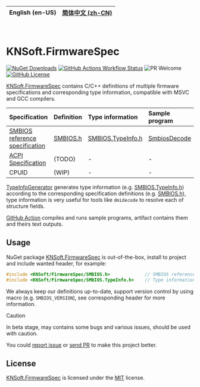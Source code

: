 | **English (en-US)** | [简体中文 (zh-CN)](https://github.com/KNSoft/KNSoft.FirmwareSpec/blob/main/README.zh-CN.md) |
| --- | --- |

&nbsp;

# KNSoft.FirmwareSpec

[![NuGet Downloads](https://img.shields.io/nuget/dt/KNSoft.FirmwareSpec)](https://www.nuget.org/packages/KNSoft.FirmwareSpec) [![GitHub Actions Workflow Status](https://img.shields.io/github/actions/workflow/status/KNSoft/KNSoft.FirmwareSpec/Build.yml)](https://github.com/KNSoft/KNSoft.FirmwareSpec/actions/workflows/Build.yml) ![PR Welcome](https://img.shields.io/badge/PR-welcome-0688CB.svg) [![GitHub License](https://img.shields.io/github/license/KNSoft/KNSoft.FirmwareSpec)](https://github.com/KNSoft/KNSoft.FirmwareSpec/blob/main/LICENSE)

[KNSoft.FirmwareSpec](https://github.com/KNSoft/KNSoft.FirmwareSpec) contains C/C++ definitions of multiple firmware specifications and corresponding type information, compatible with MSVC and GCC compilers.

| Specification | Definition | Type information | Sample program |
| :- | :- | :- | :- |
| [SMBIOS reference specification](https://www.dmtf.org/standards/smbios) | [SMBIOS.h](https://github.com/KNSoft/KNSoft.FirmwareSpec/blob/main/SMBIOS.h) | [SMBIOS.TypeInfo.h](https://github.com/KNSoft/KNSoft.FirmwareSpec/blob/main/SMBIOS.TypeInfo.h) | [SmbiosDecode](https://github.com/KNSoft/KNSoft.FirmwareSpec/blob/main/SmbiosDecode.c) |
| [ACPI Specification](https://uefi.org/specifications) | (TODO) | - | - |
| CPUID | (WIP) | - | - |

[TypeInfoGenerator](https://github.com/KNSoft/KNSoft.FirmwareSpec/blob/main/TypeInfoGenerator) generates type information (e.g. [SMBIOS.TypeInfo.h](https://github.com/KNSoft/KNSoft.FirmwareSpec/blob/main/SMBIOS.TypeInfo.h)) according to the corresponding specification definitions (e.g. [SMBIOS.h](https://github.com/KNSoft/KNSoft.FirmwareSpec/blob/main/SMBIOS.h)), type information is very useful for tools like `dmidecode` to resolve each of structure fields.

[GitHub Action](https://github.com/KNSoft/KNSoft.FirmwareSpec/actions) compiles and runs sample programs, artifact contains them and theirs text outputs.

## Usage

NuGet package [KNSoft.FirmwareSpec](https://www.nuget.org/packages/KNSoft.FirmwareSpec) is out-of-the-box, install to project and include wanted header, for example:
```C
#include <KNSoft/FirmwareSpec/SMBIOS.h>             // SMBIOS reference specification
#include <KNSoft/FirmwareSpec/SMBIOS.TypeInfo.h>    // Type information of SMBIOS reference specification
```

We always keep our definitions up-to-date, support version control by using macro (e.g. `SMBIOS_VERSION`), see corresponding header for more information.

> [!CAUTION]
> In beta stage, may contains some bugs and various issues, should be used with caution.

You could [report issue](https://github.com/KNSoft/KNSoft.FirmwareSpec/issues/new) or [send PR](https://github.com/KNSoft/KNSoft.FirmwareSpec/pulls) to make this project better.

## License

[KNSoft.FirmwareSpec](https://github.com/KNSoft/KNSoft.FirmwareSpec) is licensed under the [MIT](https://github.com/KNSoft/KNSoft.FirmwareSpec/blob/main/LICENSE) license.
